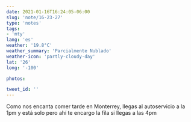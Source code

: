 ```yaml
---
date: 2021-01-16T16:24:05-06:00
slug: 'note/16-23-27'
type: 'notes'
tags:
- 'mty'
lang: 'es'
weather: '19.8°C'
weather_summary: 'Parcialmente Nublado'
weather-icon: 'partly-cloudy-day'
lat: '26'
long: '-100'

photos:

tweet_id: ''
---
```

Como nos encanta comer tarde en Monterrey, llegas al autoservicio a la 1pm y está solo pero ahí te encargo la fila si llegas a las 4pm  